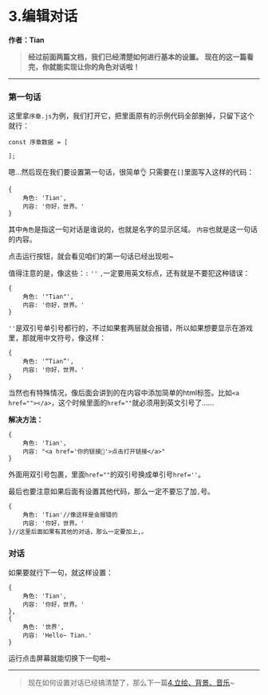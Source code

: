 # 3.编辑对话

**作者：Tian**

>**经过前面两篇文档，我们已经清楚如何进行基本的设置。**
>**现在的这一篇看完，你就能实现让你的角色对话啦！**


---

### 第一句话

这里拿`序章.js`为例，我们打开它，把里面原有的示例代码全部删掉，只留下这个就行：
```
const 序章数据 = [
    
];
```

嗯…然后现在我们要设置第一句话，很简单👌
只需要在`[]`里面写入这样的代码：
```
{
    角色: 'Tian',
    内容: '你好，世界。'
}
```

其中`角色`是指这一句对话是谁说的，也就是名字的显示区域。
`内容`也就是这一句话的内容。

点击运行按钮，就会看见咱们的第一句话已经出现啦~

值得注意的是，像这些：`:` `''` `,`一定要用英文标点，还有就是不要犯这种错误：
```
{
    角色: '"Tian"',
    内容: '你好，世界。'
}
```

`''`是双引号单引号都行的，不过如果套两层就会报错，所以如果想要显示在游戏里，那就用中文符号，像这样：
```
{
    角色: '“Tian”',
    内容: '你好，世界。'
}
```

当然也有特殊情况，像后面会讲到的在内容中添加简单的html标签。比如`<a href=""></a>`，这个时候里面的`href=""`就必须用到英文引号了……

**解决方法：**
```
{
    角色: 'Tian',
    内容: "<a href='你的链接🔗'>点击打开链接</a>"
}
```

外面用双引号包裹，里面`href=""`的双引号换成单引号`href=''`。

最后也要注意如果后面有设置其他代码，那么一定不要忘了加`,`号。
```
{
    角色: 'Tian'//像这样是会报错的
    内容: '你好，世界。'
}//这里后面如果有其他的对话，那么一定要加上,。
```

### 对话

如果要就行下一句，就这样设置：
```
{
    角色: 'Tian',
    内容: '你好，世界。'
},
{
    角色: '世界',
    内容: 'Hello~ Tian.'
}
```

运行点击屏幕就能切换下一句啦~

---

> 现在如何设置对话已经搞清楚了，那么下一篇[4.立绘、背景、音乐](4.立绘、背景、音乐.md)~
